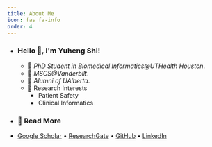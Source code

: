```yaml
---
title: About Me
icon: fas fa-info
order: 4
---
```

- ### Hello 👋, I'm Yuheng Shi!

  - 🏫  _PhD Student in Biomedical Informatics@UTHealth Houston_.
  - 🏫  _MSCS@Vanderbilt_.
  - 🏫  _Alumni of UAlberta_.
  - 🔬 Research Interests
    - Patient Safety
    - Clinical Informatics

- ### 🔗 Read More
- [Google Scholar](https://scholar.google.com/citations?user=wbY71C8AAAAJ&hl=en&inst=10220790398908802146) • [ResearchGate](https://www.researchgate.net/profile/Yuheng-Shi-2) • [GitHub](https://github.com/yuhengUA2077) • [LinkedIn](https://www.linkedin.com/in/yuheng-shi)
